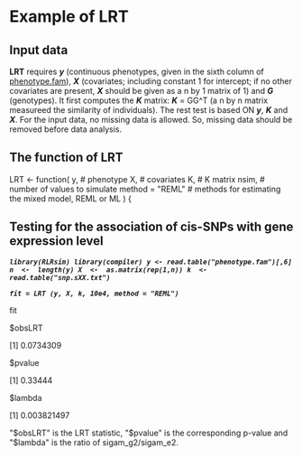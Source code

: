 # Example of LRT

## Input data
**LRT** requires ***y*** (continuous phenotypes, given in the sixth column of [phenotype.fam](https://github.com/biostatpzeng/LRT/blob/master/phenotype.fam)), ***X*** (covariates; including constant 1 for intercept; if no other covariates are present, ***X*** should be given as a n by 1 matrix of 1) and ***G*** (genotypes). It first computes the ***K*** matrix: ***K*** = GG^T (a n by n matrix measureed the similarity of individuals). The rest test is based ON ***y***, ***K*** and ***X***. For the input data, no missing data is allowed. So, missing data should be removed before data analysis.

## The function of LRT

LRT  <- function(
	y, # phenotype
	X, # covariates
	K, # K matrix
	nsim, # number of values to simulate
	method = "REML" # methods for estimating the mixed model, REML or ML
  )  {

## Testing for the association of cis-SNPs with gene expression level 

***`
library(RLRsim)
library(compiler)
y <- read.table("phenotype.fam")[,6] 
n  <-  length(y)
X  <-  as.matrix(rep(1,n))
k  <- read.table("snp.sXX.txt")
`***

***` fit = LRT (y, X, k, 10e4, method = "REML") `***

fit

$obsLRT

[1] 0.0734309

$pvalue

[1] 0.33444

$lambda

[1] 0.003821497

"$obsLRT" is the LRT statistic, "$pvalue" is the corresponding p-value and "$lambda" is the ratio of sigam_g2/sigam_e2. 




